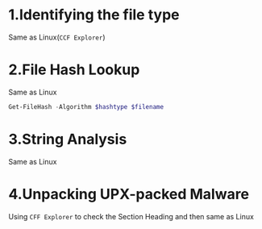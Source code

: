 # 1.Identifying the file type

Same as Linux(`CCF Explorer`)

# 2.File Hash Lookup

Same as Linux

```powershell
Get-FileHash -Algorithm $hashtype $filename
```



# 3.String Analysis

Same as Linux

# 4.Unpacking UPX-packed Malware

Using `CFF Explorer` to check the Section Heading and then same as Linux